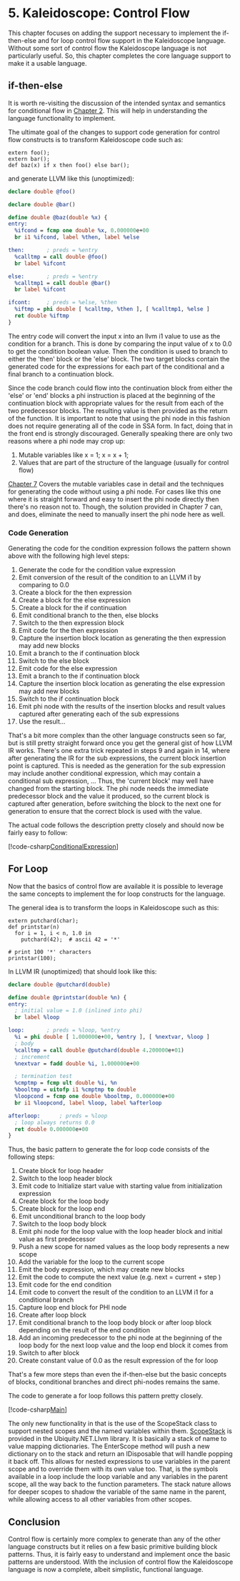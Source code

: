 # 5. Kaleidoscope: Control Flow
This chapter focuses on adding the support necessary to implement the if-then-else and for loop control
flow support in the Kaleidoscope language. Without some sort of control flow the Kaleidoscope language
is not particularly useful. So, this chapter completes the core language support to make it a usable
language.

## if-then-else
It is worth re-visiting the discussion of the intended syntax and semantics for conditional flow in
[Chapter 2](Kaleidoscope-ch2.md#conditionalexpression). This will help in understanding the language
functionality to implement.

The ultimate goal of the changes to support code generation for control flow constructs is to transform
Kaleidoscope code such as:

```Kaleidoscope
extern foo();
extern bar();
def baz(x) if x then foo() else bar();
```

and generate LLVM like this (unoptimized):
```llvm
declare double @foo()

declare double @bar()

define double @baz(double %x) {
entry:
  %ifcond = fcmp one double %x, 0.000000e+00
  br i1 %ifcond, label %then, label %else

then:       ; preds = %entry
  %calltmp = call double @foo()
  br label %ifcont

else:       ; preds = %entry
  %calltmp1 = call double @bar()
  br label %ifcont

ifcont:     ; preds = %else, %then
  %iftmp = phi double [ %calltmp, %then ], [ %calltmp1, %else ]
  ret double %iftmp
}
```

The entry code will convert the input x into an llvm i1 value to use as the condition for a branch. This
is done by comparing the input value of x to 0.0 to get the condition boolean value. Then the condition is
used to branch to either the 'then' block or the 'else' block. The two target blocks contain the generated
code for the expressions for each part of the conditional and a final branch to a continuation block.

Since the code branch could flow into the continuation block from either the 'else' or 'end' blocks a phi
instruction is placed at the beginning of the continuation block with appropriate values for the result
from each of the two predecessor blocks. The resulting value is then provided as the return of the function.
It is important to note that using the phi node in this fashion does not require generating all of the code
in SSA form. In fact, doing that in the front end is strongly discouraged. Generally speaking there are
only two reasons where a phi node may crop up:

 1. Mutable variables like x = 1; x = x + 1;
 2. Values that are part of the structure of the language (usually for control flow)

[Chapter 7](Kaleidoscope-ch7.md) Covers the mutable variables case in detail and the techniques for
generating the code without using a phi node. For cases like this one where it is straight forward and easy
to insert the phi node directly then there's no reason not to. Though, the solution provided in Chapter 7 can,
and does, eliminate the need to manually insert the phi node here as well.

### Code Generation
Generating the code for the condition expression follows the pattern shown above with the following high
level steps:

1. Generate the code for the condition value expression
2. Emit conversion of the result of the condition to an LLVM i1 by comparing to 0.0
3. Create a block for the then expression
4. Create a block for the else expression
5. Create a block for the if continuation
6. Emit conditional branch to the then, else blocks
7. Switch to the then expression block
8. Emit code for the then expression
9. Capture the insertion block location as generating the then expression may add new blocks
10. Emit a branch to the if continuation block
11. Switch to the else block
12. Emit code for the else expression
13. Emit a branch to the if continuation block
14. Capture the insertion block location as generating the else expression may add new blocks
15. Switch to the if continuation block
16. Emit phi node with the results of the insertion blocks and result values captured after generating
each of the sub expressions
17. Use the result...

That's a bit more complex than the other language constructs seen so far, but is still pretty straight
forward once you get the general gist of how LLVM IR works. There's one extra trick repeated in steps 9
and again in 14, where after generating the IR for the sub expressions, the current block insertion point
is captured. This is needed as the generation for the sub expression may include another conditional
expression, which may contain a conditional sub expression, ... Thus, the 'current block' may well have
changed from the starting block. The phi node needs the immediate predecessor block and the value it
produced, so the current block is captured after generation, before switching the block to the next one
for generation to ensure that the correct block is used with the value.

The actual code follows the description pretty closely and should now be fairly easy to follow:

[!code-csharp[ConditionalExpression](../../../Samples/Kaleidoscope/Chapter5/CodeGenerator.cs#ConditionalExpression)]

## For Loop
Now that the basics of control flow are available it is possible to leverage the same concepts to
implement the for loop constructs for the language.

The general idea is to transform the loops in Kaleidoscope such as this:

```Kaliedoscope
extern putchard(char);
def printstar(n)
  for i = 1, i < n, 1.0 in
    putchard(42);  # ascii 42 = '*'

# print 100 '*' characters
printstar(100);
```

In LLVM IR (unoptimized) that should look like this:

```llvm
declare double @putchard(double)

define double @printstar(double %n) {
entry:
  ; initial value = 1.0 (inlined into phi)
  br label %loop

loop:       ; preds = %loop, %entry
  %i = phi double [ 1.000000e+00, %entry ], [ %nextvar, %loop ]
  ; body
  %calltmp = call double @putchard(double 4.200000e+01)
  ; increment
  %nextvar = fadd double %i, 1.000000e+00

  ; termination test
  %cmptmp = fcmp ult double %i, %n
  %booltmp = uitofp i1 %cmptmp to double
  %loopcond = fcmp one double %booltmp, 0.000000e+00
  br i1 %loopcond, label %loop, label %afterloop

afterloop:      ; preds = %loop
  ; loop always returns 0.0
  ret double 0.000000e+00
}
```

Thus, the basic pattern to generate the for loop code consists of the following steps:

1. Create block for loop header
2. Switch to the loop header block
2. Emit code to Initialize start value with starting value from initialization expression
4. Create block for the loop body
5. Create block for the loop end
3. Emit unconditional branch to the loop body
4. Switch to the loop body block
7. Emit phi node for the loop value with the loop header block and initial value as first predecessor
9. Push a new scope for named values as the loop body represents a new scope
10. Add the variable for the loop to the current scope
11. Emit the body expression, which may create new blocks
12. Emit the code to compute the next value (e.g. next = current + step )
13. Emit code for the end condition
14. Emit code to convert the result of the condition to an LLVM i1 for a conditional branch
15. Capture loop end block for PHI node
16. Create after loop block
17. Emit conditional branch to the loop body block or after loop block depending on the result of the end
condition
18. Add an incoming predecessor to the phi node at the beginning of the loop body for the next loop value
and the loop end block it comes from
19. Switch to after block
20. Create constant value of 0.0 as the result expression of the for loop

That's a few more steps than even the if-then-else but the basic concepts of blocks, conditional branches
and direct phi-nodes remains the same.

The code to generate a for loop follows this pattern pretty closely.

[!code-csharp[Main](../../../Samples/Kaleidoscope/Chapter5/CodeGenerator.cs#ForInExpression)]

The only new functionality in that is the use of the ScopeStack class to support nested scopes and the named
variables within them. [ScopeStack](xref:Ubiquity.NET.Llvm.ScopeStack`1) is provided in the Ubiquity.NET.Llvm library. It is
basically a stack of name to value mapping dictionaries. The EnterScope method will push a new dictionary on
to the stack and return an IDisposable that will handle popping it back off. This allows for nested expressions
to use variables in the parent scope and to override them with its own value too. That, is the symbols available
in a loop include the loop variable and any variables in the parent scope, all the way back to the function
parameters. The stack nature allows for deeper scopes to shadow the variable of the same name in the parent,
while allowing access to all other variables from other scopes.

## Conclusion
Control flow is certainly more complex to generate than any of the other language constructs but it relies on
a few basic primitive building block patterns. Thus, it is fairly easy to understand and implement once the
basic patterns are understood. With the inclusion of control flow the Kaleidoscope language is now a complete,
albeit simplistic, functional language.
